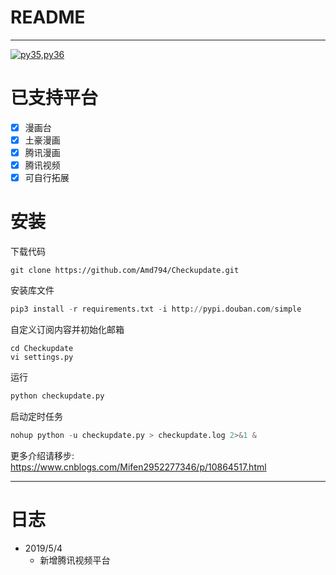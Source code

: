 # README
*****
[![py35,py36](https://img.shields.io/badge/Python-3.5|3.6,3|7-green.svg)](https://github.com/Amd794)

# 已支持平台
- [x] 漫画台
- [x] 土豪漫画
- [x] 腾讯漫画
- [x] 腾讯视频
- [x] 可自行拓展

# 安装
下载代码
```
git clone https://github.com/Amd794/Checkupdate.git
```
安装库文件
```python
pip3 install -r requirements.txt -i http://pypi.douban.com/simple
```
自定义订阅内容并初始化邮箱
```
cd Checkupdate
vi settings.py
```
运行
```python
python checkupdate.py
```
启动定时任务
```python
nohup python -u checkupdate.py > checkupdate.log 2>&1 &
```
更多介绍请移步: https://www.cnblogs.com/Mifen2952277346/p/10864517.html
*****
# 日志
+ 2019/5/4
  + 新增腾讯视频平台
